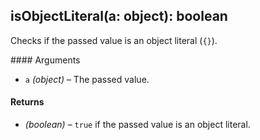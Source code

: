 ## isObjectLiteral(a: object): boolean

Checks if the passed value is an object literal (`{}`).

#### Arguments

* `a` *(object)* – The passed value.

#### Returns

* *(boolean)* – `true` if the passed value is an object literal.
